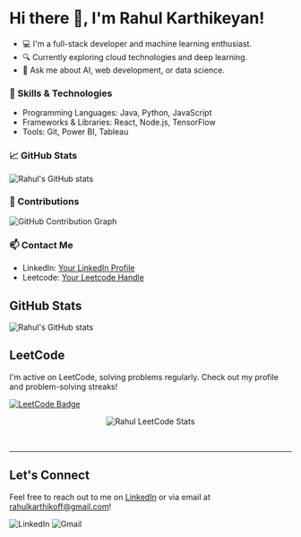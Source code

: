 # Hi there 👋, I'm Rahul Karthikeyan!
- 💻 I'm a full-stack developer and machine learning enthusiast.
- 🔍 Currently exploring cloud technologies and deep learning.
- 💬 Ask me about AI, web development, or data science.

### 🚀 Skills & Technologies
- Programming Languages: Java, Python, JavaScript
- Frameworks & Libraries: React, Node.js, TensorFlow
- Tools: Git, Power BI, Tableau


### 📈 GitHub Stats
![Rahul's GitHub stats](https://github-readme-stats.vercel.app/api?username=Rahulkarthikoff&show_icons=true&theme=radical)

### 🌱 Contributions
![GitHub Contribution Graph](https://github-readme-activity-graph.cyclic.app/graph?username=Rahulkarthikoff&theme=react-dark)


### 📫 Contact Me
- LinkedIn: [Your LinkedIn Profile](https://linkedin.com/in/rahulkarthikeyanoff)
- Leetcode: [Your Leetcode Handle](https://leetcode.com/u/rahuldarsh2005/)



## GitHub Stats
![Rahul's GitHub stats](https://github-readme-stats.vercel.app/api?username=Rahulkarthikoff&show_icons=true&theme=radical)

## LeetCode
I'm active on LeetCode, solving problems regularly. Check out my profile and problem-solving streaks!  

[![LeetCode Badge](https://img.shields.io/badge/LeetCode-FFA116?style=for-the-badge&logo=leetcode&logoColor=black)](https://leetcode.com/rahuldarsh2005/)
<p align="center">
  <img src="https://leetcard.jacoblin.cool/rahuldarsh2005?theme=dark&font=Poppins&ext=contest" alt="Rahul LeetCode Stats"/>
</p>
<br/>
<hr/>


## Let's Connect
Feel free to reach out to me on [LinkedIn](https://linkedin.com/in/rahulkarthikeyanoff) or via email at rahulkarthikoff@gmail.com!

![LinkedIn](https://img.shields.io/badge/LinkedIn-%230077B5.svg?style=for-the-badge&logo=linkedin&logoColor=white) 
![Gmail](https://img.shields.io/badge/Gmail-D14836?style=for-the-badge&logo=gmail&logoColor=white)

<!--
**Rahulkarthikoff/Rahulkarthikoff** is a ✨ _special_ ✨ repository because its `README.md` (this file) appears on your GitHub profile.

Here are some ideas to get you started:

- 🔭 I’m currently working on ...
- 🌱 I’m currently learning ...
- 👯 I’m looking to collaborate on ...
- 🤔 I’m looking for help with ...
- 💬 Ask me about ...
- 📫 How to reach me: ...
- 😄 Pronouns: ...
- ⚡ Fun fact: ...

### 📂 Featured Projects
- [Plant Disease Detector 🌿](https://github.com/Karrhik/plant-disease-detector) - A project that uses machine learning to detect plant diseases.
- [Smart Parking System 🚗](https://github.com/Karrhik/smart-parking-system) - Tracks vehicle slots and detects parking issues.
-->
